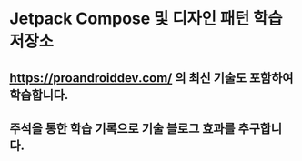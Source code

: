 # Jetpack Compose 및 디자인 패턴 학습 저장소
## https://proandroiddev.com/ 의 최신 기술도 포함하여 학습합니다.
## 주석을 통한 학습 기록으로 기술 블로그 효과를 추구합니다.

